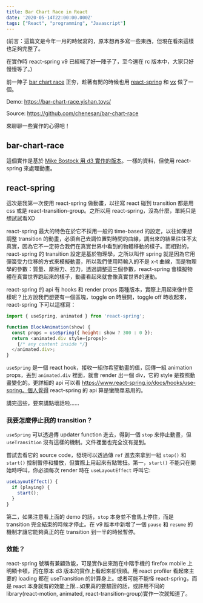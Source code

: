 ```yaml
---
title: Bar Chart Race in React
date: '2020-05-14T22:00:00.000Z'
tags: ["React", "programming", "Javascript"]
---
```


(前言：這篇文是今年一月的時候寫的，原本想再多寫一些東西，但現在看來這樣也足夠完整了。

在實作時 react-spring v9 已經喊了好一陣子了，至今還在 rc 版本中，大家只好慢慢等了。)

前一陣子 [bar chart race](https://app.flourish.studio/@flourish/bar-chart-race) 正夯，趁著有閒的時候也用 [react-spring](https://www.react-spring.io/) 和 [vx](https://vx-demo.now.sh) 做了一個。

Demo: https://bar-chart-race.yishan.toys/

Source: https://github.com/chenesan/bar-chart-race

來聊聊一些實作的心得吧！

## bar-chart-race

這個實作是基於 [Mike Bostock 用 d3 實作的版本](https://observablehq.com/@d3/bar-chart-race)。一樣的資料，但使用 react-spring 來處理動畫。



## react-spring

這次是我第一次使用 react-spring 做動畫，以往寫 react 碰到 transition 都是用 css 或是 react-transition-group。之所以用 react-spring，沒為什麼，單純只是想試試看XD

react-spring 最大的特色在於它不採用一般的 time-based 的設定，以往如果想調整 transition 的動畫，必須自己去調位置對時間的曲線，調出來的結果往往不太真實，因為它不一定符合我們在真實世界中看到的物體移動的樣子。而相對的，react-spring 的 transition 設定是基於物理學，之所以叫作 spring 就是因為它用彈簧受力位移的方式來模擬動畫，所以我們使用時輸入的不是 x-t 曲線，而是物理學的參數：質量、摩擦力、拉力，透過調整這三個參數，react-spring 會模擬物體在真實世界跑起來的樣子，動畫看起來就會像真實世界的運動。

react-spring 的 api 有 hooks 和 render props 兩種版本，實際上用起來像什麼樣呢？比方說我們想要有一個區塊，toggle on 時展開，toggle off 時收起來，react-spring 下可以這樣寫：

```javascript
import { useSpring, animated } from 'react-spring';

function BlockAnimation(show) {
  const props = useSpring({ height: show ? 300 : 0 });
  return <animated.div style={props}>
    {/* any content inside */}
  </animated.div>;
}

```

`useSpring` 是一個 react hook，接收一組你希望動畫的值，回傳一組 animation props，丟到 `animated.div` 裡面，就會 render 出一個 div，它的 style 是按照動畫變化的。更詳細的 api 可以看 https://www.react-spring.io/docs/hooks/use-spring。個人覺得 react-spring 的 api 算是蠻簡單易用的。

講完這些，要來講點壞話啦......

### 我要怎麼停止我的 transition？

`useSpring` 可以透過傳 updater function 進去，得到一個 `stop` 來停止動畫，但 `useTransition` 沒有這樣的機制。文件裡面也完全沒有提到。

嘗試去看它的 source code，發現可以透過傳 `ref` 進去來拿到一組 `stop()` 和 `start()` 控制暫停和播放，但實際上用起來有點彆扭。第一，`start()` 不能只在開始時呼叫，你必須每次 render 時在 `useLayoutEffect` 呼叫它:

```javascript
useLayoutEffect() {
  if (playing) {
    start();
  }
}
```

第二，如果注意看上面的 demo 的話，`stop` 本身並不會馬上停住，而是 transition 完全結束的時候才停止。在 v9 版本中新增了一個 `pause` 和 `resume` 的機制才讓它能夠真正的在 transition 到一半的時候暫停。

### 效能？

react-spring 號稱有兼顧效能，可是實作出來跑在中階手機的 firefox mobile 上明顯卡頓，而在原本 d3 版本的實作上看起來卻很順。用 react profiler 看起來主要的 loading 都在 useTransition 的計算身上。或者可能不能怪 react-spring，而是 react 本身就有的效能上限...如果真的要驗證的話，或許用不同的 library(react-motion, animated, react-transition-group)實作一次就知道了。
